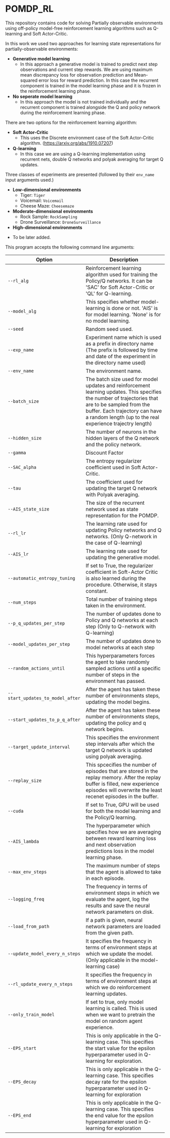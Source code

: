# POMDP_RL

This repository contains code for solving Partially observable environments using off-policy model-free reinforcement learning algorithms such as Q-learning and Soft Actor-Critic.

In this work we used two approaches for learning state representations for partially-observable environments:
* **Generative model learning**
  - In this approach a generative model is trained to predict next step observations and current step rewards. We are using maximum mean discrepancy loss for observation prediction and Mean-squared error loss for reward prediction. In this case the recurrent component is trained in the model learning phase and it is frozen in the reinforcement learning phase. 
* **No seperate model learning**
  - In this approach the model is not trained individually and the recurrent component is trained alongside the Q and policy network during the reinforcement learning phase.

There are two options for the reinforcement learning algorithm:
* **Soft Actor-Critic**
  - This uses the Discrete environment case of the Soft Actor-Critic algorithm. (https://arxiv.org/abs/1910.07207)
* **Q-learning**
  - In this case we are using a Q-learning implementation using recurrent nets, double Q networks and polyak averaging for target Q updates.



Three classes of experiments are presented (followed by their `env_name` input arguments used.)
* **Low-dimensional environments**
  - Tiger: `Tiger` 
  - Voicemail: `Voicemail`
  - Cheese Maze: `Cheesemaze`
 * **Moderate-dimensional environments**
   - Rock Sample: `RockSampling`
   - Drone Surveillance: `DroneSurveillance`
 * **High-dimensional environments**
 - To be later added.


This program accepts the following command line arguments:

| Option          | Description |
| --------------- | ----------- |
| `--rl_alg` |  Reinforcement learning algorithm used for training the Policy/Q networks. It can be 'SAC' for Soft Actor-Critic or 'QL' for Q-learning. |
| `--model_alg` |  This specifies whether model-learning is done or not. 'AIS' is for model learning. 'None' is for no model learning. |
| `--seed` | Random seed used. |
| `--exp_name` | Experiment name which is used as a prefix in directory name (The prefix is followed by time and date of the experiment in the directory name used)|
| `--env_name` | The environment name.  |
| `--batch_size` | The batch size used for model updates and reinforcement learning updates. This specifies the number of trajectories that are to be sampled from the buffer. Each trajectory can have a random length (up to the real experience trajectry length) |
| `--hidden_size` | The number of neurons in the hidden layers of the Q network and the policy network. |
| `--gamma` | Discount Factor |
| `--SAC_alpha` |  The entropy regularizer coefficient used in Soft Actor-Critic. |
| `--tau` |  The coefficient used for updating the target Q network with Polyak averaging. |
| `--AIS_state_size` | The size of the recurrent network used as state representation for the POMDP. |
| `--rl_lr` | The learning rate used for updating Policy networks and Q networks. (Only Q-network in the case of Q-learning) |
| `--AIS_lr` | The learning rate used for updating the generative model. |
| `--automatic_entropy_tuning` | If set to True, the regularizer coefficient in Soft-Actor Critic is also learned during the procedure. Otherwise, it stays constant. |
| `--num_steps` | Total number of training steps taken in the environment.|
| `--p_q_updates_per_step` | The number of updates done to Policy and Q networks at each step (Only to Q-network with Q-learning) |
| `--model_updates_per_step` |  The number of updates done to model networks at each step |
| `--random_actions_until` |  This hyperparameters forces the agent to take randomly sampled actions until a specific number of steps in the environment has passed. |
| `--start_updates_to_model_after` |  After the agent has taken these number of environments steps, updating the model begins. |
| `--start_updates_to_p_q_after` |  After the agent has taken these number of environments steps, updating the policy and q network begins. |
| `--target_update_interval` |  This specifies the environment step intervals after which the target Q network is updated using polyak averaging. |
| `--replay_size` |  This spcecifies the number of episodes that are stored in the replay memory. After the replay buffer is filled, new experience episodes will overwrite the least recenet episodes in the buffer. |
| `--cuda` |  If set to True, GPU will be used for both the model learning and the Policy/Q learning. |
| `--AIS_lambda` |  The hyperparameter which specifies how we are averaging between reward learning loss and next observation predictions loss in the model learning phase. |
| `--max_env_steps` |  The maximum number of steps that the agent is allowed to take in each episode. |
| `--logging_freq` |  The frequency in terms of environment steps in which we evaluate the agent, log the results and save the neural network parameters on disk. |
| `--load_from_path` |  If a path is given, neural network parameters are loaded from the given path. |
| `--update_model_every_n_steps` |  It specifies the frequency in terms of environment steps at which we update the model. (Only applicable in the model-learning case) |
| `--rl_update_every_n_steps` |  It specifies the frequency in terms of environment steps at which we do reinforcement learning updates. |
| `--only_train_model` |  If set to true, only model learning is called. This is used when we want to pretrain the model on random agent experience. |
| `--EPS_start` |  This is only applicable in the Q-learning case. This specifies the start value for the epsilon hyperparameter used in Q-learning for exploration. |
| `--EPS_decay` |  This is only applicable in the Q-learning case. This specifies decay rate for the epsilon hyperparameter used in Q-learning for exploration |
| `--EPS_end` | This is only applicable in the Q-learning case. This specifies the end value for the epsilon hyperparameter used in Q-learning for exploration |
